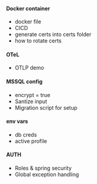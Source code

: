 #### Docker container
- docker file
- CICD
- generate certs into certs folder
- how to rotate certs
#### OTeL
- OTLP demo
#### MSSQL config
- encrypt = true
- Santize input
- Migration script for setup
#### env vars
- db creds
- active profile
#### AUTH
- Roles & spring security
- Global exception handling